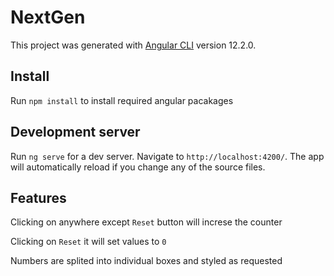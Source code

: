 # NextGen

This project was generated with [Angular CLI](https://github.com/angular/angular-cli) version 12.2.0.

## Install

Run `npm install` to install required angular pacakages

## Development server

Run `ng serve` for a dev server. Navigate to `http://localhost:4200/`. The app will automatically reload if you change any of the source files.

## Features

Clicking on anywhere except `Reset` button will increse the counter

Clicking on `Reset` it will set values to `0`

Numbers are splited into individual boxes and styled as requested






